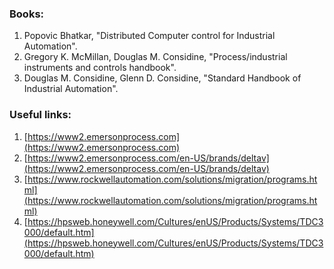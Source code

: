 ### **Books:**
1. Popovic Bhatkar, "Distributed Computer control for Industrial Automation".
2. Gregory K. McMillan, Douglas M. Considine, "Process/industrial instruments and controls handbook".
3. Douglas M. Considine, Glenn D. Considine, "Standard Handbook of Industrial Automation".

### **Useful links:**

1. [https://www2.emersonprocess.com](https://www2.emersonprocess.com)
2. [https://www2.emersonprocess.com/en-US/brands/deltav](https://www2.emersonprocess.com/en-US/brands/deltav)
3. [https://www.rockwellautomation.com/solutions/migration/programs.html](https://www.rockwellautomation.com/solutions/migration/programs.html)
4. [https://hpsweb.honeywell.com/Cultures/enUS/Products/Systems/TDC3000/default.htm](https://hpsweb.honeywell.com/Cultures/enUS/Products/Systems/TDC3000/default.htm)